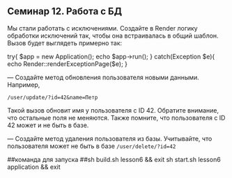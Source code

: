 ## Семинар 12. Работа с БД
Мы стали работать с исключениями. Создайте в Render логику обработки исключений так, чтобы она встраивалась в общий шаблон. Вызов будет выглядеть примерно так:

try{
$app = new Application();
echo $app->run();
}
catch(Exception $e){
echo Render::renderExceptionPage($e);
}

— Создайте метод обновления пользователя новыми данными. Например,

`/user/update/?id=42&name=Петр`

Такой вызов обновит имя у пользователя с ID 42. Обратите внимание, что остальные поля не меняются. Также помните, что пользователя с ID 42 может и не быть в базе.

— Создайте метод удаления пользователя из базы. Учитывайте, что пользователя может не быть в базе
`/user/delete/?id=42`


##команда для запуска
##sh build.sh lesson6 && exit sh start.sh lesson6 application && exit